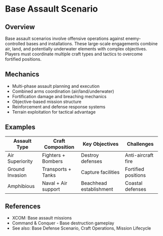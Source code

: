 # Base Assault Scenario

## Overview
Base assault scenarios involve offensive operations against enemy-controlled bases and installations. These large-scale engagements combine air, land, and potentially underwater elements with complex objectives. Players must coordinate multiple craft types and tactics to overcome fortified positions.

## Mechanics
- Multi-phase assault planning and execution
- Combined arms coordination (air/land/underwater)
- Fortification damage and breaching mechanics
- Objective-based mission structure
- Reinforcement and defense response systems
- Terrain exploitation for tactical advantage

## Examples
| Assault Type | Craft Composition | Key Objectives | Challenges |
|--------------|-------------------|----------------|------------|
| Air Superiority | Fighters + Bombers | Destroy defenses | Anti-aircraft fire |
| Ground Invasion | Transports + Tanks | Capture facilities | Fortified positions |
| Amphibious | Naval + Air support | Beachhead establishment | Coastal defenses |

## References
- XCOM: Base assault missions
- Command & Conquer - Base destruction gameplay
- See also: Base Defense Scenario, Craft Operations, Mission Lifecycle